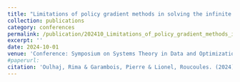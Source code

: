 ```yaml
---
title: "Limitations of policy gradient methods in solving the infinite horizon real-time power flow management problem in microgrids"
collection: publications
category: conferences
permalink: /publication/202410_Limitations_of_policy_gradient_methods_in_solving_the_infinite_horizon_real-time_power_flow_management_problem_in_microgrids
excerpt: ''
date: 2024-10-01
venue: 'Conference: Symposium on Systems Theory in Data and Optimization, Stuttgart, Germany'
#paperurl:
citation: 'Oulhaj, Rima & Garambois, Pierre & Lionel, Roucoules. (2024). Limitations of policy gradient methods in solving the infinite horizon real-time power flow management problem in microgrids.'
---
```


